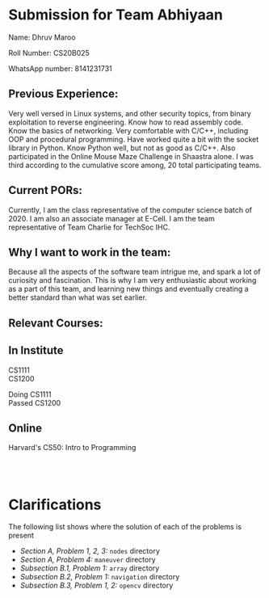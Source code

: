 Submission for Team Abhiyaan
============================

Name:
Dhruv Maroo

Roll Number:
CS20B025

WhatsApp number:
8141231731

Previous Experience:
-------------------
Very well versed in Linux systems, and other security topics, from binary exploitation to reverse engineering. Know how to read assembly code. Know the basics of networking. Very comfortable with C/C++, including OOP and procedural programming. Have worked quite a bit with the socket library in Python. Know Python well, but not as good as C/C++. Also participated in the Online Mouse Maze Challenge in Shaastra alone. I was third according to the cumulative score among, 20 total participating teams.


Current PORs:
-------------
Currently, I am the class representative of the computer science batch of 2020. I am also an associate manager at E-Cell. I am the team representative of Team Charlie for TechSoc IHC.


Why I want to work in the team:
------------------------------
Because all the aspects of the software team intrigue me, and spark a lot of curiosity and fascination. This is why I am very enthusiastic about working as a part of this team, and learning new things and eventually creating a better standard than what was set earlier.


Relevant Courses:
----------------
In Institute
------------
CS1111\
CS1200

Doing CS1111\
Passed CS1200

Online
------
Harvard's CS50: Intro to Programming

<br></br>

Clarifications
============================

The following list shows where the solution of each of the problems is present

  - *Section A, Problem 1, 2, 3:* `nodes` directory
  - *Section A, Problem 4:* `maneuver` directory
  - *Subsection B.1, Problem 1:* `array` directory
  - *Subsection B.2, Problem 1:* `navigation` directory
  - *Subsection B.3, Problem 1, 2:* `opencv` directory

